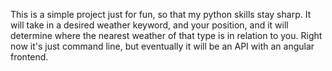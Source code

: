 This is a simple project just for fun, so that my python skills stay sharp.
It will take in a desired weather keyword, and your position, and it will determine where the nearest weather of that type is in relation to you. Right now it's just command line, but eventually it will be an API with an angular frontend.
